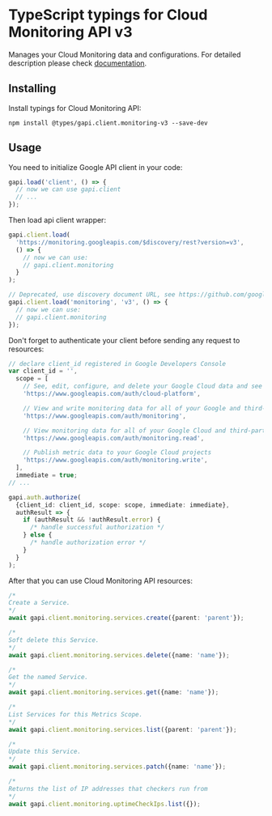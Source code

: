 # TypeScript typings for Cloud Monitoring API v3

Manages your Cloud Monitoring data and configurations.
For detailed description please check [documentation](https://cloud.google.com/monitoring/api/).

## Installing

Install typings for Cloud Monitoring API:

```
npm install @types/gapi.client.monitoring-v3 --save-dev
```

## Usage

You need to initialize Google API client in your code:

```typescript
gapi.load('client', () => {
  // now we can use gapi.client
  // ...
});
```

Then load api client wrapper:

```typescript
gapi.client.load(
  'https://monitoring.googleapis.com/$discovery/rest?version=v3',
  () => {
    // now we can use:
    // gapi.client.monitoring
  }
);
```

```typescript
// Deprecated, use discovery document URL, see https://github.com/google/google-api-javascript-client/blob/master/docs/reference.md#----gapiclientloadname----version----callback--
gapi.client.load('monitoring', 'v3', () => {
  // now we can use:
  // gapi.client.monitoring
});
```

Don't forget to authenticate your client before sending any request to resources:

```typescript
// declare client_id registered in Google Developers Console
var client_id = '',
  scope = [
    // See, edit, configure, and delete your Google Cloud data and see the email address for your Google Account.
    'https://www.googleapis.com/auth/cloud-platform',

    // View and write monitoring data for all of your Google and third-party Cloud and API projects
    'https://www.googleapis.com/auth/monitoring',

    // View monitoring data for all of your Google Cloud and third-party projects
    'https://www.googleapis.com/auth/monitoring.read',

    // Publish metric data to your Google Cloud projects
    'https://www.googleapis.com/auth/monitoring.write',
  ],
  immediate = true;
// ...

gapi.auth.authorize(
  {client_id: client_id, scope: scope, immediate: immediate},
  authResult => {
    if (authResult && !authResult.error) {
      /* handle successful authorization */
    } else {
      /* handle authorization error */
    }
  }
);
```

After that you can use Cloud Monitoring API resources: <!-- TODO: make this work for multiple namespaces -->

```typescript
/*
Create a Service.
*/
await gapi.client.monitoring.services.create({parent: 'parent'});

/*
Soft delete this Service.
*/
await gapi.client.monitoring.services.delete({name: 'name'});

/*
Get the named Service.
*/
await gapi.client.monitoring.services.get({name: 'name'});

/*
List Services for this Metrics Scope.
*/
await gapi.client.monitoring.services.list({parent: 'parent'});

/*
Update this Service.
*/
await gapi.client.monitoring.services.patch({name: 'name'});

/*
Returns the list of IP addresses that checkers run from
*/
await gapi.client.monitoring.uptimeCheckIps.list({});
```
